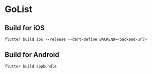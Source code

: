 # GoList

## Build for iOS

    flutter build ios --release --dart-define BACKEND=<backend-url>

## Build for Android

    flutter build appbundle
